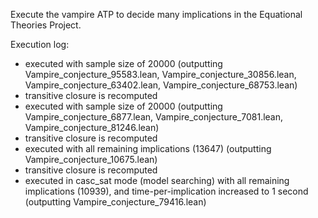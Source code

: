 Execute the vampire ATP to decide many implications in the Equational Theories Project.

Execution log:
- executed with sample size of 20000 (outputting Vampire_conjecture_95583.lean, Vampire_conjecture_30856.lean, Vampire_conjecture_63402.lean, Vampire_conjecture_68753.lean)
- transitive closure is recomputed
- executed with sample size of 20000 (outputting Vampire_conjecture_6877.lean, Vampire_conjecture_7081.lean, Vampire_conjecture_81246.lean)
- transitive closure is recomputed
- executed with all remaining implications (13647) (outputting Vampire_conjecture_10675.lean)
- transitive closure is recomputed
- executed in casc_sat mode (model searching) with all remaining implications (10939), and time-per-implication increased to 1 second
  (outputting Vampire_conjecture_79416.lean)
